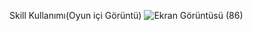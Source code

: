 Skill Kullanımı(Oyun içi Görüntü)
![Ekran Görüntüsü (86)](https://github.com/FthElmas/Smash-Witches/assets/108184120/4787db31-a2c8-4070-8faf-b1d5ada2a68f)

